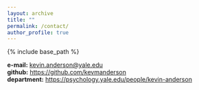```yaml
---
layout: archive
title: ""
permalink: /contact/
author_profile: true
---
```


{% include base_path %}

**e-mail:** kevin.anderson@yale.edu  
**github:** https://github.com/kevmanderson   
**department:** https://psychology.yale.edu/people/kevin-anderson  

